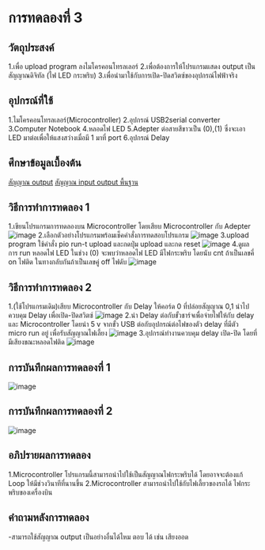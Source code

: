 # การทดลองที่ 3

## วัตถุประสงค์
1.เพื่อ upload program ลงไมโครคอนโทรลเลอร์
2.เพื่อต้องการให้โปรแกรมแสดง output เป็นสัญญาณดิจิทัล (ไฟ LED กระพริบ)
3.เพื่อนำมาใช้กับการเปิด-ปิดสวิตซ์ของอุปกรณ์ไฟฟ้าจริง

## อุปกรณ์ที่ใช้
1.ไมโครคอนโทรลเลอร์(Microcontroller)
2.อุปกรณ์ USB2serial converter
3.Computer Notebook 
4.หลอดไฟ LED
5.Adepter ต่อสายสีขาวเป็น (0),(1) ซึ่งจะเอา LED มาต่อเพื่อให้แสงสว่างเมื่อมี 1 มาที่ port
6.อุปกรณ์ Delay

## ศึกษาข้อมูลเบื้องต้น
[สัญญาณ output](https://www.myarduino.net/article/83/)
[สัญญาณ input output พื้นฐาน](https://www.ioxhop.com/article/67/esp32)

## วิธีการทำการทดลอง 1
1.เขียนโปรแกรมการทดลองบน Microcontroller โดยเสียบ Microcontroller กับ Adepter
![image](https://user-images.githubusercontent.com/80879900/112401465-2cdaf280-8d3d-11eb-8223-93a034644ed9.png)
2.เลือกตัวอย่างโปรแกรมพร้อมเช็คคำสั่งการทดสอบโปรแกรม
![image](https://user-images.githubusercontent.com/80879900/112401527-4da34800-8d3d-11eb-9d59-9a171d9934e2.png)
3.upload program ใช้คำสั่ง pio run-t upload และกดปุ่ม upload และกด reset
![image](https://user-images.githubusercontent.com/80879900/112401601-7c212300-8d3d-11eb-8e8d-02b2d7437ae6.png)
4.ดูผลการ run หลอดไฟ LED ในช่วง (0) จะพบว่าหลอดไฟ LED มีไฟกระพริบ โดยนับ cnt ถ้าเป็นเลขคี่ on ไฟติด ในทางกลับกันถ้าเป็นเลขคู่ off ไฟดับ
![image](https://user-images.githubusercontent.com/80879900/112401684-abd02b00-8d3d-11eb-93f8-da7159481625.png)


## วิธีการทำการทดลอง 2
1.(ใช้โปรแกรมเดิม)เสียบ Microcontroller กับ Delay ให้คอร์ด 0 ที่ปล่อยสัญญาณ 0,1 นำไปควบคุม Delay เพื่อเปิด-ปิดสวิตซ์
![image](https://user-images.githubusercontent.com/80879900/112401849-f9e52e80-8d3d-11eb-92c6-77751855b228.png)
2.นำ Delay ต่อกับขั้วชาร์จเพื่อจ่ายไฟให้กับ delay และ Microcontroller โดยนำ 5 v จากขั้ว USB ต่อกับอุปกรณ์ต่อไฟของตัว delay ที่มีตัว micro run อยู่ เพื่อรับสัญญาณไฟเลี้ยง
![image](https://user-images.githubusercontent.com/80879900/112401958-357ff880-8d3e-11eb-8131-464029454036.png)
3.อุปกรณ์ทำงานควบคุม delay เปิด-ปิด โดยที่มีเสียงขณะหลอดไฟติด
![image](https://user-images.githubusercontent.com/80879900/112402115-80017500-8d3e-11eb-87dd-90cdb9a32653.png)

## การบันทึกผลการทดลองที่ 1
![image](https://user-images.githubusercontent.com/80879900/112401703-b68ac000-8d3d-11eb-978f-158eb3f9d3c4.png)

## การบันทึกผลการทดลองที่ 2
![image](https://user-images.githubusercontent.com/80879900/112402122-8394fc00-8d3e-11eb-8c8f-0c30f22c9b08.png)


## อภิปรายผลการทดลอง
1.Microcontroller โปรแกรมนี้สามารถนำไปใช้เป็นสัญญาณไฟกระพริบได้ โดยอาจจะต้องแก้ Loop ให้มีช่วงวินาทีที่นานขึ้น
2.Microcontroller สามารถนำไปใช้กับไฟเลี้ยวของรถได้ ไฟกระพริบของเครื่องบิน

## คำถามหลังการทดลอง
-สามารถใช้สัญญาณ output เป็นอย่างอื่นได้ไหม
ตอบ ได้ เช่น เสียงออด
